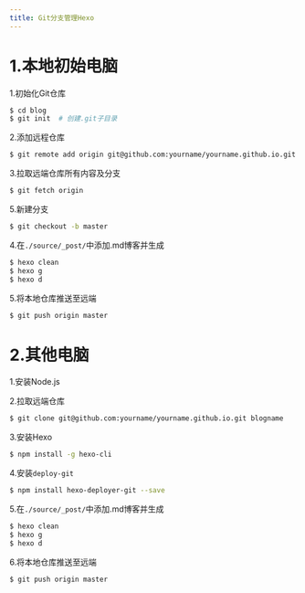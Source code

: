 ```yaml
---
title: Git分支管理Hexo
---
```

# 1.本地初始电脑
1.初始化Git仓库
```bash
$ cd blog
$ git init  # 创建.git子目录
```

2.添加远程仓库
```bash
$ git remote add origin git@github.com:yourname/yourname.github.io.git
```

3.拉取远端仓库所有内容及分支
```bash
$ git fetch origin
```

5.新建分支
```bash
$ git checkout -b master
```

4.在`./source/_post/`中添加.md博客并生成
```bash
$ hexo clean
$ hexo g
$ hexo d
```

5.将本地仓库推送至远端
```bash
$ git push origin master
```

# 2.其他电脑
1.安装Node.js

2.拉取远端仓库
```bash
$ git clone git@github.com:yourname/yourname.github.io.git blogname
```

3.安装Hexo
```bash
$ npm install -g hexo-cli
```

4.安装`deploy-git`
```bash
$ npm install hexo-deployer-git --save
```

5.在`./source/_post/`中添加.md博客并生成
```bash
$ hexo clean
$ hexo g
$ hexo d
```

6.将本地仓库推送至远端
```bash
$ git push origin master
```